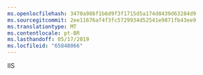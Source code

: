 ```yaml
---
ms.openlocfilehash: 3470a986f1b6d9f3f1715d5a174d8439d63284d9
ms.sourcegitcommit: 2ee11676af4f3fc5729934d52541e9871fb43ee9
ms.translationtype: MT
ms.contentlocale: pt-BR
ms.lasthandoff: 05/17/2019
ms.locfileid: "65848066"
---
```

 IIS 